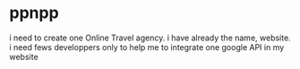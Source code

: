 # ppnpp
i need to create one Online Travel agency. i have already the name, website. i need fews developpers only to help me to integrate one google API in my website 
